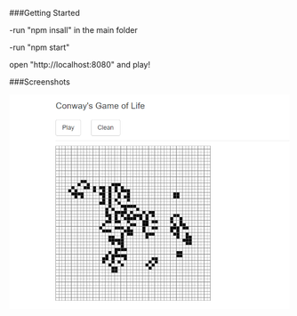 ###Getting Started

-run "npm insall" in the main folder

-run "npm start"

open "http://localhost:8080" and play!


###Screenshots

![Screenshot](Capture.PNG)